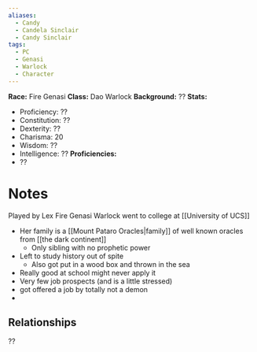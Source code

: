 ```yaml
---
aliases:
  - Candy
  - Candela Sinclair
  - Candy Sinclair
tags:
  - PC
  - Genasi
  - Warlock
  - Character
---
```

**Race:** Fire Genasi
**Class:** Dao Warlock
**Background:** ??
**Stats:**
- Proficiency: ??
- Constitution: ??
- Dexterity: ??
- Charisma: 20
- Wisdom: ??
- Intelligence: ??
**Proficiencies:**
- ??
# Notes
Played by Lex
Fire Genasi Warlock
went to college at [[University of UCS]]

- Her family is a [[Mount Pataro Oracles|family]] of well known oracles from [[the dark continent]]
	- Only sibling with no prophetic power
- Left to study history out of spite
	- Also got put in a wood box and thrown in the sea
- Really good at school might never apply it
- Very few job prospects (and is a little stressed)
- got offered a job by totally not a demon
- 
## Relationships
??

